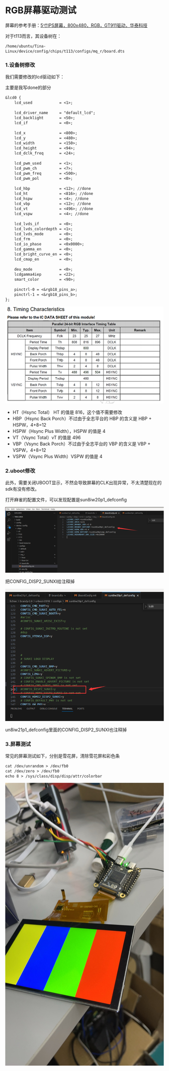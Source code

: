 # RGB屏幕驱动测试

屏幕的参考手册：[5寸IPS屏幕，800x480，RGB，GT911驱动，华泰科技](../../ref/模块/华泰IPS5寸.pdf)

对于t113而言，其设备树在：
```shell
/home/ubuntu/Tina-Linux/device/config/chips/t113/configs/mq_r/board.dts
```

### 1.设备树修改
我们需要修改的lcd驱动如下：

主要是我写done的部分
```dts
&lcd0 {
	lcd_used            = <1>;

	lcd_driver_name     = "default_lcd";
	lcd_backlight       = <50>;
	lcd_if              = <0>;

	lcd_x               = <800>;
	lcd_y               = <480>;
	lcd_width           = <150>;
	lcd_height          = <94>;
	lcd_dclk_freq       = <24>;

	lcd_pwm_used        = <1>;
	lcd_pwm_ch          = <7>;
	lcd_pwm_freq        = <500>;
	lcd_pwm_pol         = <0>;

	lcd_hbp             = <12>; //done
	lcd_ht              = <816>; //done
	lcd_hspw            = <4>; //done
	lcd_vbp             = <12>; //done
	lcd_vt              = <496>; //done
	lcd_vspw            = <4>; //done

	lcd_lvds_if         = <0>;
	lcd_lvds_colordepth = <1>;
	lcd_lvds_mode       = <0>;
	lcd_frm             = <0>;
	lcd_io_phase        = <0x0000>;
	lcd_gamma_en        = <0>;
	lcd_bright_curve_en = <0>;
	lcd_cmap_en         = <0>;

	deu_mode            = <0>;
	lcdgamma4iep        = <22>;
	smart_color         = <90>;

	pinctrl-0 = <&rgb18_pins_a>;
	pinctrl-1 = <&rgb18_pins_b>;
};
```

![](./src/屏幕参数.png)

- HT（Hsync Total） HT 的值是 816，这个值不需要修改
- HBP（Hsync Back Porch）不过由于全志平台的 HBP 的含义是 HBP + HSPW，4+8=12
- HSPW（Hsync Plus Width），HSPW 的值是 4
- VT（Vsync Total）vT 的值是 496
- VBP（Vsync Back Porch）不过由于全志平台的 VBP 的含义是 VBP + VSPW，4+8=12
- VSPW（Vsync Plus Width）VSPW 的值是 4


### 2.uboot修改

此外，需要关闭UBOOT显示，不然会导致屏幕的CLK出现异常，不太清楚现在的sdk有没有修改。

打开麻雀的配置文件，可以发现配置是sun8iw20p1_defconfig

![](./src/麻雀T113_UBOOT配置.png)

把CONFIG_DISP2_SUNXI给注释掉

![](./src/麻雀T113_UBOOT配置2.png)

un8iw21p1_defconfig里面的CONFIG_DISP2_SUNXI也注释掉


### 3.屏幕测试
常见的屏幕测试如下，分别是雪花屏，清除雪花屏和彩色条
```shell
cat /dev/unrandom > /dev/fb0 
cat /dev/zero > /dev/fb0
echo 8 > /sys/class/disp/disp/attr/colorbar
```

![](./src/屏幕测试.jpg)